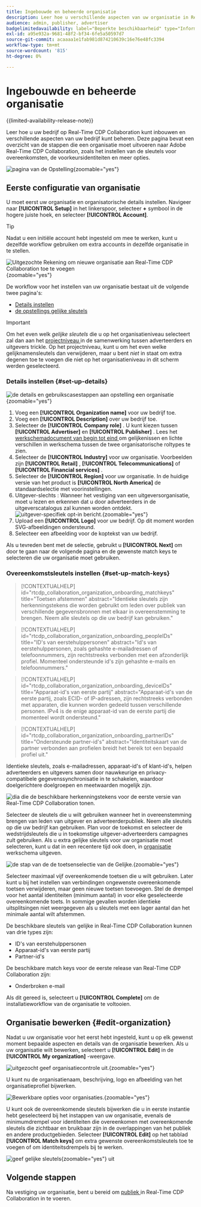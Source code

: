 ```yaml
---
title: Ingebouwde en beheerde organisatie
description: Leer hoe u verschillende aspecten van uw organisatie in Real-Time CDP Collaboration kunt opnemen en beheren
audience: admin, publisher, advertiser
badgelimitedavailability: label="Beperkte beschikbaarheid" type="Informative" url="https://helpx.adobe.com/legal/product-descriptions/real-time-customer-data-platform-collaboration.html newtab=true"
exl-id: a95e932a-9681-48f2-bf34-6fe5a50597d7
source-git-commit: acaaaa1e1fab981d874210639c16e76e48fc3394
workflow-type: tm+mt
source-wordcount: '815'
ht-degree: 0%

---
```


# Ingebouwde en beheerde organisatie

{{limited-availability-release-note}}

Leer hoe u uw bedrijf op Real-Time CDP Collaboration kunt inbouwen en verschillende aspecten van uw bedrijf kunt beheren. Deze pagina bevat een overzicht van de stappen die een organisatie moet uitvoeren naar Adobe Real-Time CDP Collaboration, zoals het instellen van de sleutels voor overeenkomsten, de voorkeursidentiteiten en meer opties.

![ pagina van de Opstelling ](/help/assets/setup/manage-organization/my-organization.png){zoomable="yes"}

## Eerste configuratie van organisatie

U moet eerst uw organisatie en organisatorische details instellen. Navigeer naar **[!UICONTROL Setup]** in het linkerspoor, selecteer **+** symbool in de hogere juiste hoek, en selecteer **[!UICONTROL Account]**.

>[!TIP]
>
>Nadat u een initiële account hebt ingesteld om mee te werken, kunt u dezelfde workflow gebruiken om extra accounts in dezelfde organisatie in te stellen.

![ Uitgezochte Rekening om nieuwe organisatie aan Real-Time CDP Collaboration toe te voegen ](/help/assets/setup/manage-organization/add-new-account.png){zoomable="yes"}

De workflow voor het instellen van uw organisatie bestaat uit de volgende twee pagina&#39;s:

* [Details instellen](#set-up-details)
* [ de opstellings gelijke sleutels ](#set-up-match-keys)

>[!IMPORTANT]
>
>Om het even welk *gelijke sleutels* die u op het organisatieniveau selecteert zal dan aan het [ projectniveau ](/help/guide/collaborate/manage-projects.md) in de samenwerking tussen adverteerders en uitgevers trickle. Op het projectniveau, kunt u om het even welke gelijknamensleutels dan verwijderen, maar u bent *niet* in staat om extra degenen toe te voegen die niet op het organisatieniveau in dit scherm werden geselecteerd.

### Details instellen {#set-up-details}

![ de details en gebruikscasestappen aan opstelling een organisatie ](/help/assets/setup/manage-organization/add-organization-details.png){zoomable="yes"}

1. Voeg een **[!UICONTROL Organization name]** voor uw bedrijf toe.
2. Voeg een **[!UICONTROL Description]** over uw bedrijf toe.
3. Selecteer de **[!UICONTROL Company role]** . U kunt kiezen tussen **[!UICONTROL Advertiser]** en **[!UICONTROL Publisher]** . Lees het [ werkschemadocument van begin tot eind ](/help/guide/end-to-end-workflow.md) om gelijkenissen en lichte verschillen in werkschema tussen de twee organisatorische roltypes te zien.
4. Selecteer de **[!UICONTROL Industry]** voor uw organisatie. Voorbeelden zijn **[!UICONTROL Retail]** , **[!UICONTROL Telecommunications]** of **[!UICONTROL Financial services]** .
5. Selecteer de **[!UICONTROL Region]** voor uw organisatie. In de huidige versie van het product is **[!UICONTROL North America]** de standaardselectie met voorinstellingen.
6. <span class="preview"> Uitgever-slechts </span>: Wanneer het vestiging van een uitgeversorganisatie, moet u lezen en erkennen dat u door adverteerders in de uitgeverscatalogus zal kunnen worden ontdekt.
   ![ uitgever-specifiek opt-in bericht.](/help/assets/setup/manage-organization/publisher-specific-optin-message.png){zoomable="yes"}
7. Upload een **[!UICONTROL Logo]** voor uw bedrijf. Op dit moment worden SVG-afbeeldingen ondersteund.
8. Selecteer een afbeelding voor de koptekst van uw bedrijf.

Als u tevreden bent met de selectie, gebruikt u **[!UICONTROL Next]** om door te gaan naar de volgende pagina en de gewenste match keys te selecteren die uw organisatie moet gebruiken.

### Overeenkomstsleutels instellen {#set-up-match-keys}

>[!CONTEXTUALHELP]
>id="rtcdp_collaboration_organization_onboarding_matchkeys"
>title="Toetsen afstemmen"
>abstract="Identieke sleutels zijn herkenningstekens die worden gebruikt om leden over publiek van verschillende gegevensbronnen met elkaar in overeenstemming te brengen. Neem alle sleutels op die uw bedrijf kan gebruiken."

>[!CONTEXTUALHELP]
>id="rtcdp_collaboration_organization_onboarding_peopleIDs"
>title="ID&#39;s van eerstehulppersonen"
>abstract="Id&#39;s van eerstehulppersonen, zoals gehashte e-mailadressen of telefoonnummers, zijn rechtstreeks verbonden met een afzonderlijk profiel. Momenteel ondersteunde id&#39;s zijn gehashte e-mails en telefoonnummers."

>[!CONTEXTUALHELP]
>id="rtcdp_collaboration_organization_onboarding_deviceIDs"
>title="Apparaat-id&#39;s van eerste partij"
>abstract="Apparaat-id&#39;s van de eerste partij, zoals ECID- of IP-adressen, zijn rechtstreeks verbonden met apparaten, die kunnen worden gedeeld tussen verschillende personen. IPv4 is de enige apparaat-id van de eerste partij die momenteel wordt ondersteund."

>[!CONTEXTUALHELP]
>id="rtcdp_collaboration_organization_onboarding_partnerIDs"
>title="Ondersteunde partner-id&#39;s"
>abstract="Identiteitskaart van de partner verbonden aan profielen breidt het bereik tot een bepaald profiel uit."

Identieke sleutels, zoals e-mailadressen, apparaat-id&#39;s of klant-id&#39;s, helpen adverteerders en uitgevers samen door nauwkeurige en privacy-compatibele gegevenssynchronisatie in te schakelen, waardoor doelgerichtere doelgroepen en meetwaarden mogelijk zijn.

![ dia die de beschikbare herkenningstekens voor de eerste versie van Real-Time CDP Collaboration tonen.](/help/assets/setup/manage-organization/available-identifiers.png)

Selecteer de sleutels die u wilt gebruiken wanneer het in overeenstemming brengen van leden van uitgever en adverteerderpubliek. Neem alle sleutels op die uw bedrijf kan gebruiken. Plan voor de toekomst en selecteer de wedstrijdsleutels die u in toekomstige uitgever-adverteerders campagnes zult gebruiken. Als u extra gelijke sleutels voor uw organisatie moet selecteren, kunt u dat in een recentere tijd ook doen, in [ organisatie ](#edit-organization) werkschema uitgeven.

![ de stap van de de toetsenselectie van de Gelijke.](/help/assets/setup/manage-organization/add-organization-match-keys.png){zoomable="yes"}

Selecteer maximaal vijf overeenkomende toetsen die u wilt gebruiken. Later kunt u bij het instellen van verbindingen ongewenste overeenkomende toetsen verwijderen, maar geen nieuwe toetsen toevoegen. Stel de drempel voor het aantal identiteiten (minimum aantal) in voor elke geselecteerde overeenkomende toets. In sommige gevallen worden identieke uitsplitsingen niet weergegeven als u sleutels met een lager aantal dan het minimale aantal wilt afstemmen.

De beschikbare sleutels van gelijke in Real-Time CDP Collaboration kunnen van drie types zijn:

* ID&#39;s van eerstehulppersonen
* Apparaat-id&#39;s van eerste partij
* Partner-id&#39;s

De beschikbare match keys voor de eerste release van Real-Time CDP Collaboration zijn:

* Onderbroken e-mail

<!--

not available in the Limited GA release

* Hashed phone
* IPv4

-->

Als dit gereed is, selecteert u **[!UICONTROL Complete]** om de installatieworkflow van de organisatie te voltooien.

## Organisatie bewerken {#edit-organization}

Nadat u uw organisatie voor het eerst hebt ingesteld, kunt u op elk gewenst moment bepaalde aspecten en details van de organisatie bewerken. Als u uw organisatie wilt bewerken, selecteert u **[!UICONTROL Edit]** in de **[!UICONTROL My organization]** -weergave.

![ uitgezocht geef organisatiecontrole uit.](/help/assets/setup/manage-organization/edit-organization.png){zoomable="yes"}

U kunt nu de organisatienaam, beschrijving, logo en afbeelding van het organisatieprofiel bijwerken.

![ Bewerkbare opties voor organisaties.](/help/assets/setup/manage-organization/editable-options.png){zoomable="yes"}

U kunt ook de overeenkomende sleutels bijwerken die u in eerste instantie hebt geselecteerd bij het instappen van uw organisatie, evenals de minimumdrempel voor identiteiten die overeenkomen met overeenkomende sleutels die zichtbaar en bruikbaar zijn in de overlappingen van het publiek en andere productgebieden. Selecteer **[!UICONTROL Edit]** op het tabblad **[!UICONTROL Match keys]** om extra gewenste overeenkomstsleutels toe te voegen of om identiteitsdrempels bij te werken.

![ geef gelijke sleutels ](/help/assets/setup/manage-organization/edit-match-keys.png){zoomable="yes"} uit

## Volgende stappen

Na vestiging uw organisatie, bent u bereid om [ publiek ](/help/guide/setup/onboard-audiences.md) in Real-Time CDP Collaboration in te voeren.
